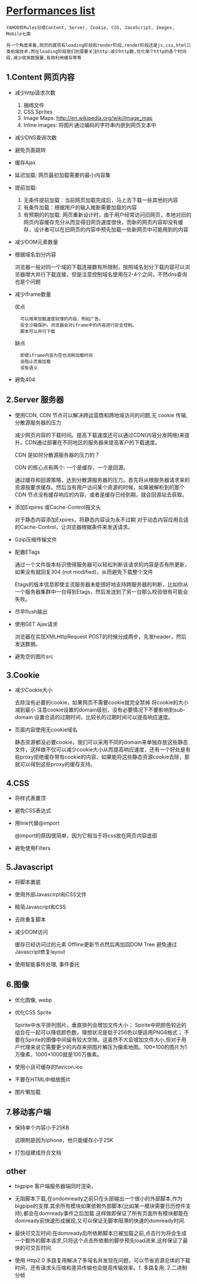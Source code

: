 # [Performances list](https://developer.yahoo.com/performance/rules.html#flush)

    YAHOO将Rules分成Content, Server, Cookie, CSS, JavaScript, Images, Mobile七类
    
    另一个角度来看,网页的展现有loading阶段和render阶段,render阶段还是js,css,html三类前端技术,而在loading阶段我们则需要关注http:减少http数,优化单个http的各个时间段,减少收发数据量,有效利用缓存等等

## 1.Content 网页内容

- 减少http请求次数

    1. 捆绑文件
    2. CSS Sprites
    3. Image Maps: http://en.wikipedia.org/wiki/Image_map
    4. Inline images: 将图片通过编码的字符串内嵌到网页文本中

- 减少DNS查询次数
- 避免页面跳转
- 缓存Ajax
- 延迟加载: 网页最初加载需要的最小内容集
- 提前加载: 

    1. 无条件提前加载：当前网页加载完成后，马上去下载一些其他的内容
    2. 有条件加载：根据用户的输入推断需要加载的内容
    3. 有预期的的加载: 网页重新设计时，由于用户经常访问旧网页，本地对旧的网页内容缓存充分从而显得旧网页速度很快，而新的网页内容却没有缓存，设计者可以在旧网页的内容中预先加载一些新网页中可能用到的内容

- 减少DOM元素数量
- 根据域名划分内容

    浏览器一般对同一个域的下载连接数有所限制，按照域名划分下载内容可以浏览器增大并行下载连接，但是注意控制域名使用在2-4个之间，不然dns查询也是个问题

- 减少iframe数量

    优点

        可以用来加载速度较慢的内容，例如广告。
        安全沙箱保护。浏览器会对iframe中的内容进行安全控制。
        脚本可以并行下载

    缺点

        即使iframe内容为空也消耗加载时间
        会阻止页面加载
        没有语义

- 避免404

## 2.Server 服务器

- 使用CDN, CDN 节点可以解决跨运营商和跨地域访问的问题,无 cookie 传输,分散源服务器的压力

    减少网页内容的下载时间。提高下载速度还可以通过CDN(内容分发网络)来提升。CDN通过部署在不同地区的服务器来提高客户的下载速度。

    CDN 是如何分散源服务器的压力的？

    CDN 的核心点有两个: 一个是缓存，一个是回源。

    通过缓存和回源策略，达到分散源服务器的压力。首先将从根服务器请求来的资源按要求缓存。然后当有用户访问某个资源的时候，如果被解析到的那个 CDN 节点没有缓存响应的内容，或者是缓存已经到期，就会回源站去获取。

- 添加Expires 或Cache-Control报文头

    对于静态内容添加Expires，将静态内容设为永不过期
    对于动态内容应用合适的Cache-Control，让浏览器根据条件来发送请求。

- Gzip压缩传输文件
- 配置ETags

    通过一个文件版本标识使得服务器可以轻松判断该请求的内容是否有所更新，如果没有就回复304 (not modified)，从而避免下载整个文件

    Etags的版本信息即使主流服务器未能很好地支持跨服务器的判断，比如你从一个服务器集群中一台得到Etags，然后发送到了另一台那么校验很有可能会失败。

- 尽早flush输出
- 使用GET Ajax请求

    浏览器在实现XMLHttpRequest POST的时候分成两步，先发header，然后发送数据。

- 避免空的图片src

## 3.Cookie

- 减少Cookie大小

    去除没有必要的cookie，如果网页不需要cookie就完全禁掉
    将cookie的大小减到最小
    注意cookie设置的domain级别，没有必要情况下不要影响到sub-domain
    设置合适的过期时间，比较长的过期时间可以提高响应速度。

- 页面内容使用无cookie域名

    静态资源都没必要cookie，我们可以采用不同的domain来单独存放这些静态文件，这样做不仅可以减少cookie大小从而提高响应速度，还有一个好处是有些proxy拒绝缓存带有cookie的内容，如果能将这些静态资源cookie去除，那就可以得到这些proxy的缓存支持。

## 4.CSS

- 将样式表置顶
- 避免CSS表达式
- 用link代替@import

    @import的原因很简单，因为它相当于将css放在网页内容底部

- 避免使用Filters

## 5.Javascript

- 将脚本置底
- 使用外部Javascirpt和CSS文件
- 精简Javascript和CSS
- 去除重复脚本
- 减少DOM访问

    缓存已经访问过的元素
    Offline更新节点然后再加回DOM Tree
    避免通过Javascript修复layout

- 使用智能事件处理, 事件委托

## 6.图像

- 优化图像, webp
- 优化CSS Sprite

    Spirite中水平排列图片，垂直排列会增加文件大小；
    Spirite中把颜色较近的组合在一起可以降低颜色数，理想状况是低于256色以便适用PNG8格式；
    不要在Spirite的图像中间留有较大空隙。这虽然不大会增加文件大小,但对于用户代理来说它需要更少的内存来把图片解压为像素地图。100×100的图片为1万像素，1000×1000就是100万像素。

- 使用小且可缓存的favicon.ico
- 不要在HTML中缩放图片
- 图片懒加载

## 7.移动客户端

- 保持单个内容小于25KB

    这限制是因为iphone，他只能缓存小于25K

- 打包组建成符合文档

## other

- bigpipe 客户端服务器端同时渲染，

- 无阻脚本下载,在ondomready之前只在头部输出一个很小的外部脚本,作为bigpipe的支撑.其余所有模块如果依赖外部脚本(比如某一模块需要日历控件支持),都会在domready事件之后加载.这样做即保证了所有页面所有模块都能在domready前快速形成展现,又可以保证无脚本阻滞的快速的domready时间.

- 最快可交互时间:在domready后所依赖脚本已被加载之前,点击行为将会生成一个额外的脚本请求,只将这个点击所依赖的脚步预先load进来.这样保证了最快的可交互时间.

- 使用 Http2.0 多路复用解决了多域名并发现在问题，可以节省资源总体的下载时间，还有请求头压缩和差异传输也会提高传输效率。1. 多路复用; 2.二进制分帧
